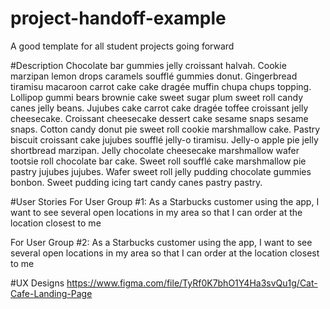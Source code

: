 # project-handoff-example
A good template for all student projects going forward


#Description
Chocolate bar gummies jelly croissant halvah. Cookie marzipan lemon drops caramels soufflé gummies donut. Gingerbread tiramisu macaroon carrot cake cake dragée muffin chupa chups topping. Lollipop gummi bears brownie cake sweet sugar plum sweet roll candy canes jelly beans. Jujubes cake carrot cake dragée toffee croissant jelly cheesecake. Croissant cheesecake dessert cake sesame snaps sesame snaps. Cotton candy donut pie sweet roll cookie marshmallow cake. Pastry biscuit croissant cake jujubes soufflé jelly-o tiramisu. Jelly-o apple pie jelly shortbread marzipan. Jelly chocolate cheesecake marshmallow wafer tootsie roll chocolate bar cake. Sweet roll soufflé cake marshmallow pie pastry jujubes jujubes. Wafer sweet roll jelly pudding chocolate gummies bonbon. Sweet pudding icing tart candy canes pastry pastry.



#User Stories
For User Group #1: As a Starbucks customer using the app, I want to see several open locations in my area so that I can order at the location closest to me

For User Group #2: As a Starbucks customer using the app, I want to see several open locations in my area so that I can order at the location closest to me


#UX Designs
https://www.figma.com/file/TyRf0K7bhO1Y4Ha3svQu1g/Cat-Cafe-Landing-Page

